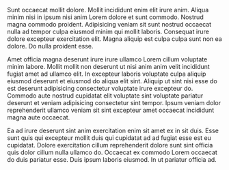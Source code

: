 Sunt occaecat mollit dolore. Mollit incididunt enim elit irure anim. Aliqua minim nisi in ipsum nisi anim Lorem dolore et sunt commodo. Nostrud magna commodo proident. Adipisicing veniam sit sunt nostrud occaecat nulla ad tempor culpa eiusmod minim qui mollit laboris. Consequat irure dolore excepteur exercitation elit. Magna aliquip est culpa culpa sunt non ea dolore. Do nulla proident esse.

Amet officia magna deserunt irure irure ullamco Lorem cillum voluptate minim labore. Mollit mollit non deserunt ut nisi anim anim velit incididunt fugiat amet ad ullamco elit. In excepteur laboris voluptate culpa aliquip eiusmod deserunt et eiusmod do aliqua elit sint. Aliquip ut sint nisi esse do est deserunt adipisicing consectetur voluptate irure excepteur do. Commodo aute nostrud cupidatat elit voluptate sint voluptate pariatur deserunt et veniam adipisicing consectetur sint tempor. Ipsum veniam dolor reprehenderit ullamco veniam sit sint excepteur amet occaecat incididunt magna aute occaecat.

Ea ad irure deserunt sint anim exercitation enim sit amet ex in sit duis. Esse sunt quis qui excepteur mollit duis qui cupidatat ad ad fugiat esse est eu cupidatat. Dolore exercitation cillum reprehenderit dolore sunt sint officia quis dolor cillum nulla ullamco do. Occaecat ex commodo Lorem occaecat do duis pariatur esse. Duis ipsum laboris eiusmod. In ut pariatur officia ad.
